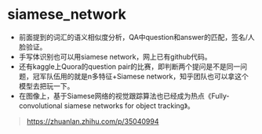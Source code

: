 # siamese_network
* 前面提到的词汇的语义相似度分析，QA中question和answer的匹配，签名/人脸验证。
* 手写体识别也可以用siamese network，网上已有github代码。
* 还有kaggle上Quora的question pair的比赛，即判断两个提问是不是同一问题，冠军队伍用的就是n多特征+Siamese network，知乎团队也可以拿这个模型去把玩一下。
* 在图像上，基于Siamese网络的视觉跟踪算法也已经成为热点《Fully-convolutional siamese networks for object tracking》。
> https://zhuanlan.zhihu.com/p/35040994
